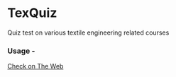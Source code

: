# TexQuiz
Quiz test on various textile engineering related courses 

<h3>Usage - </h3>
<a href="https://triptoafsin.github.io/TexQuiz/"> Check on The Web </a>
